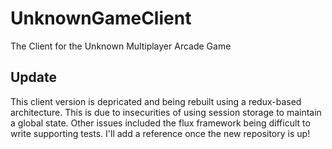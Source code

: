 # UnknownGameClient
The Client for the Unknown Multiplayer Arcade Game

## Update
This client version is depricated and being rebuilt using a redux-based architecture. This is due to insecurities of using session storage to maintain a global state. Other issues included the flux framework being difficult to write supporting tests. I'll add a reference once the new repository is up!
